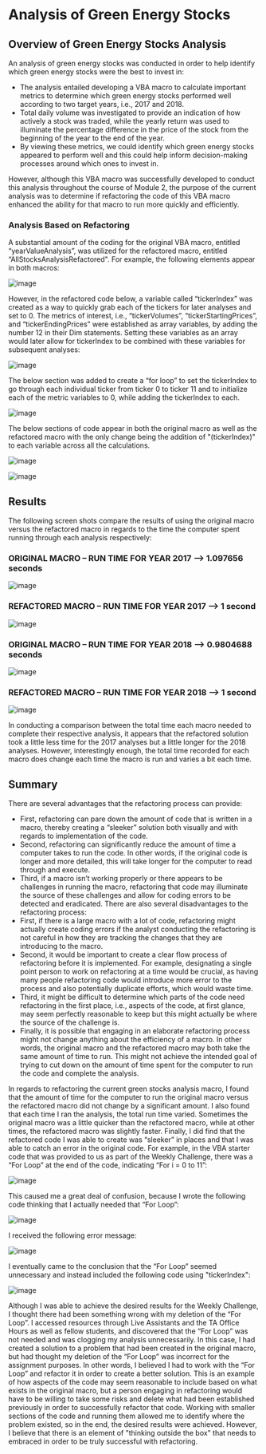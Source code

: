 
# Analysis of Green Energy Stocks

## Overview of Green Energy Stocks Analysis

An analysis of green energy stocks was conducted in order to help identify which green energy stocks were the best to invest in:
* The analysis entailed developing a VBA macro to calculate important metrics to determine which green energy stocks performed well according to two target years, i.e., 2017 and 2018. 
* Total daily volume was investigated to provide an indication of how actively a stock was traded, while the yearly return was used to illuminate the percentage difference in the price of the stock from the beginning of the year to the end of the year. 
* By viewing these metrics, we could identify which green energy stocks appeared to perform well and this could help inform decision-making processes around which ones to invest in. 

However, although this VBA macro was successfully developed to conduct this analysis throughout the course of Module 2, the purpose of the current analysis was to determine if refactoring the code of this VBA macro enhanced the ability for that macro to run more quickly and efficiently. 

### Analysis Based on Refactoring

A substantial amount of the coding for the original VBA macro, entitled “yearValueAnalysis”, was utilized for the refactored macro, entitled “AllStocksAnalysisRefactored". For example, the following elements appear in both macros:

![image](https://user-images.githubusercontent.com/85533099/131233173-c0afca8f-b9f4-4d67-9f8e-7ca0a0867e56.png)

However, in the refactored code below, a variable called “tickerIndex” was created as a way to quickly grab each of the tickers for later analyses and set to 0. The metrics of interest, i.e., “tickerVolumes”, “tickerStartingPrices”, and “tickerEndingPrices” were established as array variables, by adding the number 12 in their Dim statements. Setting these variables as an array would later allow for tickerIndex to be combined with these variables for subsequent analyses:

![image](https://user-images.githubusercontent.com/85533099/131233070-6aaa17f2-4fa8-4aac-82cd-3bbf78659157.png)

The below section was added to create a “for loop” to set the tickerIndex to go through each individual ticker from ticker 0 to ticker 11 and to initialize each of the metric variables to 0, while adding the tickerIndex to each. 

![image](https://user-images.githubusercontent.com/85533099/131233077-7129bb9c-e0c8-474e-b428-f95705488ef0.png)

The below sections of code appear in both the original macro as well as the refactored macro with the only change being the addition of "(tickerIndex)" to each variable across all the calculations.  

![image](https://user-images.githubusercontent.com/85533099/131233085-6ed120fc-2e42-4e39-868d-f864423cb3ef.png)

![image](https://user-images.githubusercontent.com/85533099/131233089-e4472048-2780-4627-a621-86b85db0cb6d.png)

## Results

The following screen shots compare the results of using the original macro versus the refactored macro in regards to the time the computer spent running through each analysis respectively:

### ORIGINAL MACRO – RUN TIME FOR YEAR 2017 --> 1.097656 seconds

![image](https://user-images.githubusercontent.com/85533099/131233092-4849695a-15e6-4fe4-9013-3a626c633e86.png)

### REFACTORED MACRO – RUN TIME FOR YEAR 2017 --> 1 second

![image](https://user-images.githubusercontent.com/85533099/131233098-6572ce18-30d5-448b-8996-a0fb8ca33315.png)

### ORIGINAL MACRO – RUN TIME FOR YEAR 2018 --> 0.9804688 seconds

![image](https://user-images.githubusercontent.com/85533099/131233099-6b52f469-5461-45c7-b0dc-8783f7553fd6.png)

### REFACTORED MACRO – RUN TIME FOR YEAR 2018 --> 1 second

![image](https://user-images.githubusercontent.com/85533099/131233104-6562ab11-3e65-417a-a7af-14275f895a4e.png)

In conducting a comparison between the total time each macro needed to complete their respective analysis, it appears that the refactored solution took a little less time for the 2017 analyses but a little longer for the 2018 analyses. However, interestingly enough, the total time recorded for each macro does change each time the macro is run and varies a bit each time. 

## Summary
There are several advantages that the refactoring process can provide:
* First, refactoring can pare down the amount of code that is written in a macro, thereby creating a “sleeker” solution both visually and with regards to implementation of the code. 
* Second, refactoring can significantly reduce the amount of time a computer takes to run the code. In other words, if the original code is longer and more detailed, this will take longer for the computer to read through and execute. 
* Third, if a macro isn’t working properly or there appears to be challenges in running the macro, refactoring that code may illuminate the source of these challenges and allow for coding errors to be detected and eradicated. 
There are also several disadvantages to the refactoring process: 
* First, if there is a large macro with a lot of code, refactoring might actually create coding errors if the analyst conducting the refactoring is not careful in how they are tracking the changes that they are introducing to the macro. 
* Second, it would be important to create a clear flow process of refactoring before it is implemented. For example, designating a single point person to work on refactoring at a time would be crucial, as having many people refactoring code would introduce more error to the process and also potentially duplicate efforts, which would waste time. 
* Third, it might be difficult to determine which parts of the code need refactoring in the first place, i.e., aspects of the code, at first glance, may seem perfectly reasonable to keep but this might actually be where the source of the challenge is. 
* Finally, it is possible that engaging in an elaborate refactoring process might not change anything about the efficiency of a macro. In other words, the original macro and the refactored macro may both take the same amount of time to run. This might not achieve the intended goal of trying to cut down on the amount of time spent for the computer to run the code and complete the analysis.  

In regards to refactoring the current green stocks analysis macro, I found that the amount of time for the computer to run the original macro versus the refactored macro did not change by a significant amount. I also found that each time I ran the analysis, the total run time varied. Sometimes the original macro was a little quicker than the refactored macro, while at other times, the refactored macro was slightly faster. Finally, I did find that the refactored code I was able to create was “sleeker” in places and that I was able to catch an error in the original code. For example, in the VBA starter code that was provided to us as part of the Weekly Challenge, there was a “For Loop” at the end of the code, indicating “For i = 0 to 11”:

![image](https://user-images.githubusercontent.com/85533099/131233108-5bd5c952-ec25-42a2-9e6a-2bda7a37f785.png)

 This caused me a great deal of confusion, because I wrote the following code thinking that I actually needed that “For Loop”:

![image](https://user-images.githubusercontent.com/85533099/131233111-defffc6f-ce16-4a0b-8422-e3713435cd9d.png)

I received the following error message:
 
![image](https://user-images.githubusercontent.com/85533099/131233114-199795ff-290d-4c0c-9322-4014c5d2a2f1.png)

I eventually came to the conclusion that the “For Loop” seemed unnecessary and instead included the following code using "tickerIndex":

![image](https://user-images.githubusercontent.com/85533099/131233119-7d25ac2a-830d-42a1-b7d2-40921249e842.png)

Although I was able to achieve the desired results for the Weekly Challenge, I thought there had been something wrong with my deletion of the “For Loop”. I accessed resources through Live Assistants and the TA Office Hours as well as fellow students, and discovered that the “For Loop” was not needed and was clogging my analysis unnecessarily. In this case, I had created a solution to a problem that had been created in the original macro, but had thought my deletion of the “For Loop” was incorrect for the assignment purposes. In other words, I believed I had to work with the “For Loop” and refactor it in order to create a better solution. This is an example of how aspects of the code may seem reasonable to include based on what exists in the original macro, but a person engaging in refactoring would have to be willing to take some risks and delete what had been established previously in order to successfully refactor that code. Working with smaller sections of the code and running them allowed me to identify where the problem existed, so in the end, the desired results were achieved. However, I believe that there is an element of "thinking outside the box" that needs to embraced in order to be truly successful with refactoring.
